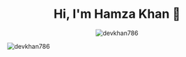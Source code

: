 <h1 align="center">Hi, I'm Hamza Khan 👋</h1>


<p align="center"> <img src="https://komarev.com/ghpvc/?username=devkhan786&label=Profile%20views&color=ff0000&style=plastic" alt="devkhan786" /> </p>



<p><img align="center" src="https://github-readme-stats.vercel.app/api/top-langs?username=devkhan786&show_icons=true&theme=radical&locale=en&layout=compact" alt="devkhan786" /></p>


